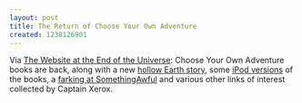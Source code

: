 ```yaml
---
layout: post
title: The Return of Choose Your Own Adventure
created: 1238126901
---
```

Via [The Website at the End of the Universe](http://www.theendoftheuniverse.ca/node/1331):  Choose Your Own Adventure books are back, along with a new [hollow Earth story](http://www.cyoastore.com/product/show/42348), some [iPod versions](http://www.cyoastore.com/product/show/5773) of the books, a [farking at SomethingAwful](http://www.somethingawful.com/d/comedy-goldmine/choose-your-own.php) and various other links of interest collected by Captain Xerox.
